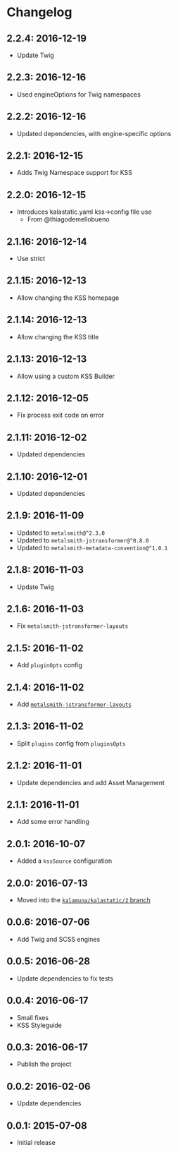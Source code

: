 # Changelog

## 2.2.4: 2016-12-19

- Update Twig

## 2.2.3: 2016-12-16

- Used engineOptions for Twig namespaces

## 2.2.2: 2016-12-16

- Updated dependencies, with engine-specific options

## 2.2.1: 2016-12-15

- Adds Twig Namespace support for KSS

## 2.2.0: 2016-12-15

- Introduces kalastatic.yaml kss->config file use
  - From @thiagodemellobueno

## 2.1.16: 2016-12-14

- Use strict

## 2.1.15: 2016-12-13

- Allow changing the KSS homepage

## 2.1.14: 2016-12-13

- Allow changing the KSS title

## 2.1.13: 2016-12-13

- Allow using a custom KSS Builder

## 2.1.12: 2016-12-05

- Fix process exit code on error

## 2.1.11: 2016-12-02

- Updated dependencies

## 2.1.10: 2016-12-01

- Updated dependencies

## 2.1.9: 2016-11-09

- Updated to `metalsmith@^2.3.0`
- Updated to `metalsmith-jstransformer@^0.8.0`
- Updated to `metalsmith-metadata-convention@^1.0.1`

## 2.1.8: 2016-11-03

- Update Twig

## 2.1.6: 2016-11-03

- Fix `metalsmith-jstransformer-layouts`

## 2.1.5: 2016-11-02

- Add `pluginOpts` config

## 2.1.4: 2016-11-02

- Add [`metalsmith-jstransformer-layouts`](https://github.com/RobLoach/metalsmith-jstransformer-layouts)

## 2.1.3: 2016-11-02

- Split `plugins` config from `pluginsOpts`

## 2.1.2: 2016-11-01

- Update dependencies and add Asset Management

## 2.1.1: 2016-11-01

- Add some error handling

## 2.0.1: 2016-10-07

- Added a `kssSource` configuration

## 2.0.0: 2016-07-13

- Moved into the [`kalamuna/kalastatic/2` branch](https://github.com/kalamuna/kalastatic/tree/2)

## 0.0.6: 2016-07-06

- Add Twig and SCSS engines

## 0.0.5: 2016-06-28

- Update dependencies to fix tests

## 0.0.4: 2016-06-17

- Small fixes
- KSS Styleguide

## 0.0.3: 2016-06-17

- Publish the project

## 0.0.2: 2016-02-06

- Update dependencies

## 0.0.1: 2015-07-08

- Initial release
